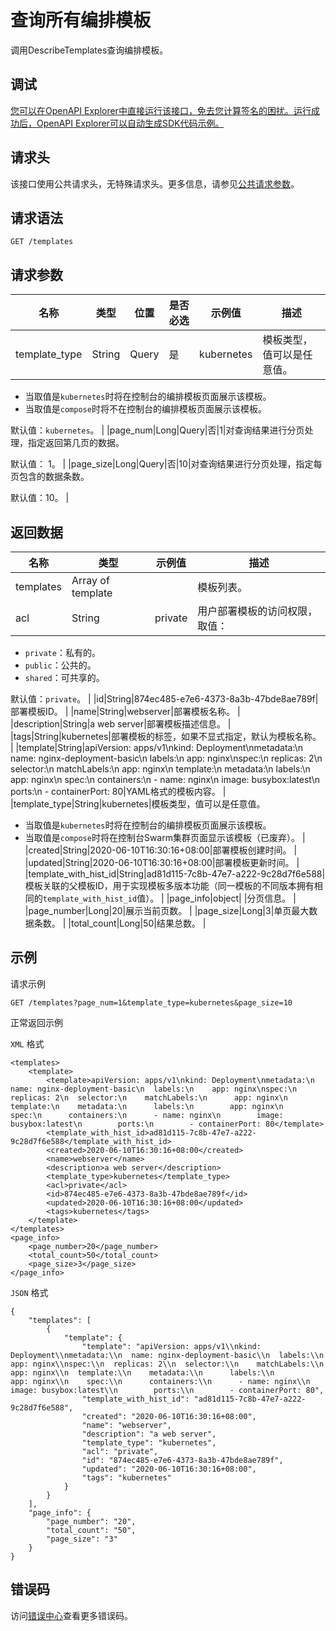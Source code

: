 # 查询所有编排模板

调用DescribeTemplates查询编排模板。

## 调试

[您可以在OpenAPI Explorer中直接运行该接口，免去您计算签名的困扰。运行成功后，OpenAPI Explorer可以自动生成SDK代码示例。](https://api.aliyun.com/#product=CS&api=DescribeTemplates&type=ROA&version=2015-12-15)

## 请求头

该接口使用公共请求头，无特殊请求头。更多信息，请参见[公共请求参数](~~167755~~)。

## 请求语法

```
GET /templates 
```

## 请求参数

|名称|类型|位置|是否必选|示例值|描述|
|--|--|--|----|---|--|
|template\_type|String|Query|是|kubernetes|模板类型，值可以是任意值。

 -   当取值是`kubernetes`时将在控制台的编排模板页面展示该模板。
-   当取值是`compose`时将不在控制台的编排模板页面展示该模板。

 默认值：`kubernetes`。 |
|page\_num|Long|Query|否|1|对查询结果进行分页处理，指定返回第几页的数据。

 默认值： 1。 |
|page\_size|Long|Query|否|10|对查询结果进行分页处理，指定每页包含的数据条数。

 默认值：10。 |

## 返回数据

|名称|类型|示例值|描述|
|--|--|---|--|
|templates|Array of template| |模板列表。 |
|acl|String|private|用户部署模板的访问权限，取值：

 -   `private`：私有的。
-   `public`：公共的。
-   `shared`：可共享的。

 默认值：`private`。 |
|id|String|874ec485-e7e6-4373-8a3b-47bde8ae789f|部署模板ID。 |
|name|String|webserver|部署模板名称。 |
|description|String|a web server|部署模板描述信息。 |
|tags|String|kubernetes|部署模板的标签，如果不显式指定，默认为模板名称。 |
|template|String|apiVersion: apps/v1\\nkind: Deployment\\nmetadata:\\n name: nginx-deployment-basic\\n labels:\\n app: nginx\\nspec:\\n replicas: 2\\n selector:\\n matchLabels:\\n app: nginx\\n template:\\n metadata:\\n labels:\\n app: nginx\\n spec:\\n containers:\\n - name: nginx\\n image: busybox:latest\\n ports:\\n - containerPort: 80|YAML格式的模板内容。 |
|template\_type|String|kubernetes|模板类型，值可以是任意值。

 -   当取值是`kubernetes`时将在控制台的编排模板页面展示该模板。
-   当取值是`compose`时将在控制台Swarm集群页面显示该模板（已废弃）。 |
|created|String|2020-06-10T16:30:16+08:00|部署模板创建时间。 |
|updated|String|2020-06-10T16:30:16+08:00|部署模板更新时间。 |
|template\_with\_hist\_id|String|ad81d115-7c8b-47e7-a222-9c28d7f6e588|模板关联的父模板ID，用于实现模板多版本功能（同一模板的不同版本拥有相同的`template_with_hist_id`值）。 |
|page\_info|object| |分页信息。 |
|page\_number|Long|20|展示当前页数。 |
|page\_size|Long|3|单页最大数据条数。 |
|total\_count|Long|50|结果总数。 |

## 示例

请求示例

```
GET /templates?page_num=1&template_type=kubernetes&page_size=10
```

正常返回示例

`XML` 格式

```
<templates>
    <template>
        <template>apiVersion: apps/v1\nkind: Deployment\nmetadata:\n  name: nginx-deployment-basic\n  labels:\n    app: nginx\nspec:\n  replicas: 2\n  selector:\n    matchLabels:\n      app: nginx\n  template:\n    metadata:\n      labels:\n        app: nginx\n    spec:\n      containers:\n      - name: nginx\n        image: busybox:latest\n        ports:\n        - containerPort: 80</template>
        <template_with_hist_id>ad81d115-7c8b-47e7-a222-9c28d7f6e588</template_with_hist_id>
        <created>2020-06-10T16:30:16+08:00</created>
        <name>webserver</name>
        <description>a web server</description>
        <template_type>kubernetes</template_type>
        <acl>private</acl>
        <id>874ec485-e7e6-4373-8a3b-47bde8ae789f</id>
        <updated>2020-06-10T16:30:16+08:00</updated>
        <tags>kubernetes</tags>
    </template>
</templates>
<page_info>
    <page_number>20</page_number>
    <total_count>50</total_count>
    <page_size>3</page_size>
</page_info>
```

`JSON` 格式

```
{
    "templates": [
        {
            "template": {
                "template": "apiVersion: apps/v1\\nkind: Deployment\\nmetadata:\\n  name: nginx-deployment-basic\\n  labels:\\n    app: nginx\\nspec:\\n  replicas: 2\\n  selector:\\n    matchLabels:\\n      app: nginx\\n  template:\\n    metadata:\\n      labels:\\n        app: nginx\\n    spec:\\n      containers:\\n      - name: nginx\\n        image: busybox:latest\\n        ports:\\n        - containerPort: 80",
                "template_with_hist_id": "ad81d115-7c8b-47e7-a222-9c28d7f6e588",
                "created": "2020-06-10T16:30:16+08:00",
                "name": "webserver",
                "description": "a web server",
                "template_type": "kubernetes",
                "acl": "private",
                "id": "874ec485-e7e6-4373-8a3b-47bde8ae789f",
                "updated": "2020-06-10T16:30:16+08:00",
                "tags": "kubernetes"
            }
        }
    ],
    "page_info": {
        "page_number": "20",
        "total_count": "50",
        "page_size": "3"
    }
}
```

## 错误码

访问[错误中心](https://error-center.alibabacloud.com/status/product/CS)查看更多错误码。

